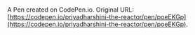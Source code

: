 # 

A Pen created on CodePen.io. Original URL: [https://codepen.io/priyadharshini-the-reactor/pen/poeEKGp](https://codepen.io/priyadharshini-the-reactor/pen/poeEKGp).



